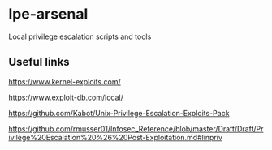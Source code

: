 # lpe-arsenal
Local privilege escalation scripts and tools

## Useful links

https://www.kernel-exploits.com/

https://www.exploit-db.com/local/

https://github.com/Kabot/Unix-Privilege-Escalation-Exploits-Pack

https://github.com/rmusser01/Infosec_Reference/blob/master/Draft/Draft/Privilege%20Escalation%20%26%20Post-Exploitation.md#linpriv

